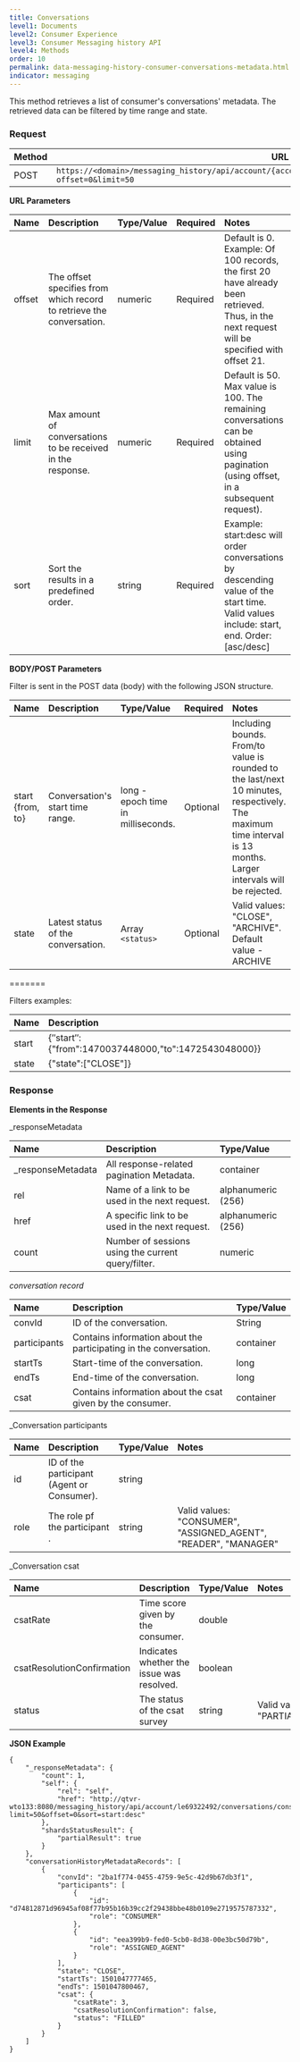 ```yaml
---
title: Conversations
level1: Documents
level2: Consumer Experience
level3: Consumer Messaging history API
level4: Methods
order: 10
permalink: data-messaging-history-consumer-conversations-metadata.html
indicator: messaging
---
```


This method retrieves a list of consumer's conversations' metadata. The retrieved data can be filtered by time range and state.

### Request

Method | URL
------ | ---------------------------------------------------------------------------------------------------
POST   | `https://<domain>/messaging_history/api/account/{accountID}/conversations/consumer/metadata/search?offset=0&limit=50`

**URL Parameters**

Name   | Description                                                          | Type/Value | Required | Notes
:----- | :------------------------------------------------------------------- | :--------- | :------- | :--------------------------------------------------------------------------------------------------------------------------------------------
offset | The offset specifies from which record to retrieve the conversation. | numeric    | Required | Default is 0\. Example: Of 100 records, the first 20 have already been retrieved. Thus, in the next request will be specified with offset 21.
limit  | Max amount of conversations to be received in the response.          | numeric    | Required | Default is 50\. Max value is 100\. The remaining conversations can be obtained using pagination (using offset, in a subsequent request).
sort   | Sort the results in a predefined order.                              | string     | Required | Example: start:desc will order conversations by descending value of the start time. Valid values include: start, end. Order:[asc/desc]

**BODY/POST Parameters**

Filter is sent in the POST data (body) with the following JSON structure.

Name                | Description                                                                                   | Type/Value                         | Required | Notes
:------------------ | :-------------------------------------------------------------------------------------------- | :--------------------------------- | :------- | :--------------------------------------------------------------------------------------------------------------------------------------------------------------------------------------------------------------------------------------------------
start {from, to}    | Conversation's start time range.                                                              | long - epoch time in milliseconds. | Optional | Including bounds. From/to value is rounded to the last/next 10 minutes, respectively. The maximum time interval is 13 months. Larger intervals will be rejected.
state               | Latest status of the conversation.                                                            | Array `<status>`                   | Optional | Valid values: "CLOSE", "ARCHIVE". Default value - ARCHIVE
=======

Filters examples:

Name                | Description
:------------------ | :----------------------------------------------------------------------------------------------------------------------------------------------------------------------------------------------------------------------
start               | {″start″:{"from":1470037448000,"to":1472543048000}}
state               | {"state":["CLOSE"]}

### Response

**Elements in the Response**

_responseMetadata

Name              | Description                                        | Type/Value
:---------------- | :------------------------------------------------- | :-----------------
_responseMetadata | All response-related pagination Metadata.          | container
rel               | Name of a link to be used in the next request.     | alphanumeric (256)
href              | A specific link to be used in the next request.    | alphanumeric (256)
count             | Number of sessions using the current query/filter. | numeric

_conversation record_

Name                 | Description                                                       | Type/Value
:------------------- | :---------------------------------------------------------------- | :---------
convId               | ID of the conversation.                                           | String     |
participants         | Contains information about the participating in the conversation. | container  |
startTs              | Start-time of the conversation.                                   | long       |
endTs                | End-time of the conversation.                                     | long       |
csat                 | Contains information about the csat given by the consumer.        | container  |

_Conversation participants

Name                 | Description                                 | Type/Value | Notes
:------------------- | :-------------------------------------------| :--------- | :------------------------------------------------------------------------------------------------------------
id                   | ID of the participant (Agent or Consumer).  | string     |
role                 | The role pf the participant .               | string     | Valid values: "CONSUMER", "ASSIGNED_AGENT", "READER", "MANAGER"


_Conversation csat

Name          | Description                                 | Type/Value | Notes
:------------ | :------------------------------------------ | :--------- | :-------------------------------------------------
csatRate                   | Time score given by the consumer.           | double     |
csatResolutionConfirmation | Indicates whether the issue was resolved.   | boolean    |
status                     | The status of the csat survey               | string     | Valid values: "FILLED", "PARTIALLY_FILLED","SKIPPED"

**JSON Example**

```
{
    "_responseMetadata": {
        "count": 1,
        "self": {
            "rel": "self",
            "href": "http://qtvr-wto133:8080/messaging_history/api/account/le69322492/conversations/consumer/metadata/search?limit=50&offset=0&sort=start:desc"
        },
        "shardsStatusResult": {
            "partialResult": true
        }
    },
    "conversationHistoryMetadataRecords": [
        {
            "convId": "2ba1f774-0455-4759-9e5c-42d9b67db3f1",
            "participants": [
                {
                    "id": "d74812871d96945af08f77b95b16b39cc2f29438bbe48b0109e2719575787332",
                    "role": "CONSUMER"
                },
                {
                    "id": "eea399b9-fed0-5cb0-8d38-00e3bc50d79b",
                    "role": "ASSIGNED_AGENT"
                }
            ],
            "state": "CLOSE",
            "startTs": 1501047777465,
            "endTs": 1501047800467,
            "csat": {
                "csatRate": 3,
                "csatResolutionConfirmation": false,
                "status": "FILLED"
            }
        }
    ]
}
```
